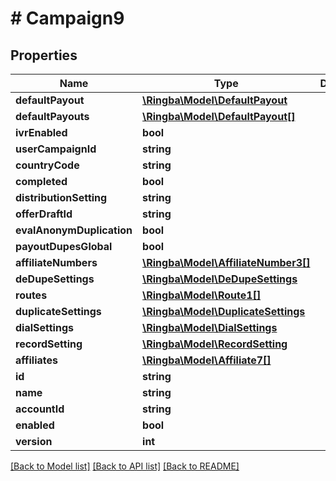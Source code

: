 # # Campaign9

## Properties

Name | Type | Description | Notes
------------ | ------------- | ------------- | -------------
**defaultPayout** | [**\Ringba\Model\DefaultPayout**](DefaultPayout.md) |  |
**defaultPayouts** | [**\Ringba\Model\DefaultPayout[]**](DefaultPayout.md) |  |
**ivrEnabled** | **bool** |  |
**userCampaignId** | **string** |  |
**countryCode** | **string** |  |
**completed** | **bool** |  |
**distributionSetting** | **string** |  |
**offerDraftId** | **string** |  |
**evalAnonymDuplication** | **bool** |  |
**payoutDupesGlobal** | **bool** |  |
**affiliateNumbers** | [**\Ringba\Model\AffiliateNumber3[]**](AffiliateNumber3.md) |  |
**deDupeSettings** | [**\Ringba\Model\DeDupeSettings**](DeDupeSettings.md) |  |
**routes** | [**\Ringba\Model\Route1[]**](Route1.md) |  |
**duplicateSettings** | [**\Ringba\Model\DuplicateSettings**](DuplicateSettings.md) |  |
**dialSettings** | [**\Ringba\Model\DialSettings**](DialSettings.md) |  |
**recordSetting** | [**\Ringba\Model\RecordSetting**](RecordSetting.md) |  |
**affiliates** | [**\Ringba\Model\Affiliate7[]**](Affiliate7.md) |  |
**id** | **string** |  |
**name** | **string** |  |
**accountId** | **string** |  |
**enabled** | **bool** |  |
**version** | **int** |  |

[[Back to Model list]](../../README.md#models) [[Back to API list]](../../README.md#endpoints) [[Back to README]](../../README.md)
